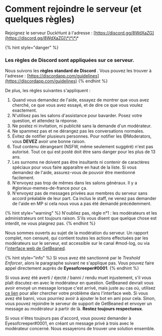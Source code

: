 # Comment rejoindre le serveur \(et quelques règles\)

Rejoignez le serveur DuckHunt à l'adresse : [https://discord.gg/8WdXaZG](https://discord.gg/8WdXaZG)\*\*\*\*

{% hint style="danger" %}
### **Les règles de Discord sont appliquées sur ce serveur.**

Nous suivons les  **règles standard de Discord** . Vous pouvez les trouver à l'adresse :  [https://discordapp.com/guidelines](https://discordapp.com/guidelines) 
{% endhint %}

De plus, les règles suivantes s'appliquent : 

1. Quand vous demandez de l'aide, essayez de montrer que vous avez cherché, ce que vous avez essayé, et de dire ce que vous voulez exactement. 
2. N'utilisez pas les salons d'assistance pour bavarder. Posez votre question, et attendez la réponse.
3. Ne postez ni invitation, ni publicité sans la demande d'un modérateur. 
4. Ne spammez pas et ne dérangez pas les conversations normales.
5. Évitez de notifier plusieurs personnes. Pour notifier les @Moderators, vous **DEVEZ** avoir une bonne raison.  
6. Tout contenu dérangeant \(NSFW, même seulement suggéré\) n'est pas autorisé. Tout ce qui est posté doit être sans danger pour les plus de 13 ans. 
7. Les surnoms ne doivent pas être insultants ni contenir de caractères spéciaux pour vous faire apparaître en haut de la liste. Si vous demandez de l'aide, assurez-vous de pouvoir être mentionné facilement. 
8. N'envoyez pas trop de mêmes dans les salons généraux. Il y a \#glorieux-memes-de-france pour ça.
9. N'envoyez pas de messages privées aux membres du serveur sans accord préalable de leur part. Ca inclus le staff, ne venez pas demander de l'aide en MP si cela nous vous a pas été demandé précédemment.



{% hint style="warning" %}
N'oubliez pas, règle n°1 : les modérateurs et les administrateurs ont toujours raison. S'ils vous disent que quelque chose est interdit, ne vous plaignez pas.
{% endhint %}

Nous sommes ouverts au sujet de la modération du serveur. Un rapport complet, non censuré, qui contient toutes les actions effectuées par les modérateurs sur le serveur, est accessible sur le canal \#mod-log, ou via l'[interface web de  GetBeaned](https://getbeaned.me/guilds/195260081036591104).

{% hint style="info" %}
Si vous avez été sanctionné par le _Treshold Enforcer_, alors le paragraphe suivant ne s'applique pas. Vous pouvez faire appel directement auprès de **Eyesofcreeper\#0001**.
{% endhint %}

Si vous avez été averti / éjecté / banni / rendu muet injustement, s'il vous plaît discutez-en avec le modérateur en question. GetBeaned devrait vous avoir envoyé un message lorsque c'est arrivé, mais juste au cas où, utilisez [ce lien](https://getbeaned.me/guilds/195260081036591104) pour aller chercher votre problème dans l'interface web.  Si vous avez été banni, vous pourriez avoir à ajouter le bot en ami pour cela. Sinon, vous pouvez rejoindre le serveur de support de GetBeaned et envoyer un message au modérateur à partir de là. **Restez toujours respectueux**. 

Si vous n'êtes toujours pas d'accord, vous pouvez demander à Eyesofcreeper\#0001, en créant un message privé à trois avec le modérateur concerné. Nous essayerons de trouver une solution ensemble. 

